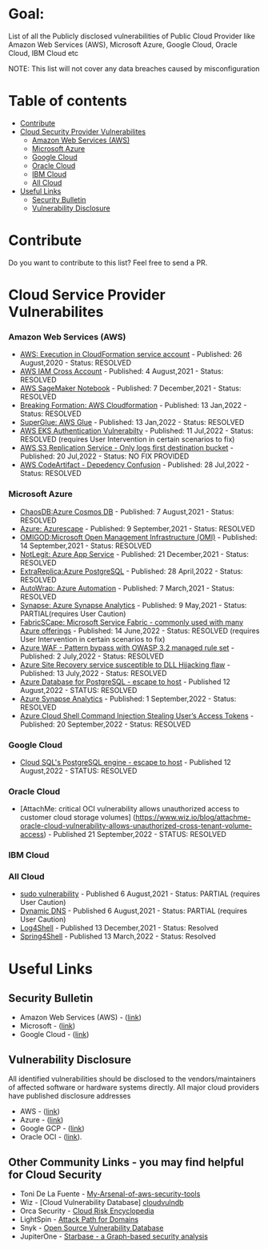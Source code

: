 # Goal:
List of all the Publicly disclosed vulnerabilities of Public Cloud Provider like Amazon Web Services (AWS), Microsoft Azure, Google Cloud, Oracle Cloud, IBM Cloud etc

NOTE: This list will not cover any data breaches caused by misconfiguration

Table of contents
=================

<!--ts-->

* [Contribute](#Contribute)
* [Cloud Security Provider Vulnerabilites](#cloud-service-provider-vulnerabilites)
  * [Amazon Web Services (AWS)](#amazon-web-services-aws)
  * [Microsoft Azure](#microsoft-azure)
  * [Google Cloud ](#google-cloud )
  * [Oracle Cloud](#oracle-cloud)
  * [IBM Cloud](#ibm-cloud)
  * [All Cloud](#all-cloud)
* [Useful Links](#useful-links)
  * [Security Bulletin](#security-bulletin)
  * [Vulnerability Disclosure](#vulnerability-disclosure)
<!--te-->


# Contribute
Do you want to contribute to this list? Feel free to send a PR.

# Cloud Service Provider Vulnerabilites

### Amazon Web Services (AWS) 
- [AWS: Execution in CloudFormation service account](https://onecloudplease.com/blog/security-september-cataclysms-in-the-cloud-formations) - Published: 26 August,2020 - Status: RESOLVED
- [AWS IAM Cross Account](https://www.wiz.io/blog/black-hat-2021-aws-cross-account-vulnerabilities-how-isolated-is-your-cloud-environment/) - Published: 4 August,2021 - Status: RESOLVED
- [AWS SageMaker Notebook](https://blog.lightspin.io/aws-sagemaker-notebook-takeover-vulnerability) - Published: 7 December,2021 - Status: RESOLVED
- [Breaking Formation: AWS Cloudformation](https://orca.security/resources/blog/aws-cloudformation-vulnerability/) - Published: 13 Jan,2022 - Status: RESOLVED
- [SuperGlue: AWS Glue](https://orca.security/resources/blog/aws-glue-vulnerability/) - Published: 13 Jan,2022 - Status: RESOLVED
- [AWS EKS Authentication Vulnerabilty](https://blog.lightspin.io/exploiting-eks-authentication-vulnerability-in-aws-iam-authenticator) - Published: 11 Jul,2022 - Status: RESOLVED (requires User Intervention in certain scenarios to fix)
- [AWS S3 Replication Service - Only logs first destination bucket](https://www.vectra.ai/blogpost/abusing-the-replicator-silently-exfiltrating-data-with-the-aws-s3-replication-service) - Published: 20 Jul,2022 - Status: NO FIX PROVIDED
- [AWS CodeArtifact - Depedency Confusion](https://zego.engineering/dependency-confusion-in-aws-codeartifact-86b9ff68963d) - Published: 28 Jul,2022 - Status: RESOLVED

### Microsoft Azure 
- [ChaosDB:Azure Cosmos DB](https://www.wiz.io/blog/how-we-broke-the-cloud-with-two-lines-of-code-the-full-story-of-chaosdb/) - Published: 7 August,2021 - Status: RESOLVED
- [Azure: Azurescape](https://unit42.paloaltonetworks.com/azure-container-instances/) - Published: 9 September,2021 - Status: RESOLVED
- [OMIGOD:Microsoft Open Management Infrastructure (OMI)](https://www.wiz.io/blog/secret-agent-exposes-azure-customers-to-unauthorized-code-execution/) - Published: 14 September,2021 - Status: RESOLVED
- [NotLegit: Azure App Service](https://www.wiz.io/blog/azure-app-service-source-code-leak/) - Published: 21 December,2021 - Status: RESOLVED
- [ExtraReplica:Azure PostgreSQL](https://www.wiz.io/blog/wiz-research-discovers-extrareplica-cross-account-database-vulnerability-in-azure-postgresql/) - Published: 28 April,2022 - Status: RESOLVED
- [AutoWrap: Azure Automation](https://orca.security/resources/blog/autowarp-microsoft-azure-automation-service-vulnerability/) - Published: 7 March,2021 - Status: RESOLVED
- [Synapse: Azure Synapse Analytics](https://orca.security/resources/blog/azure-synapse-analytics-security-advisory/) - Published: 9 May,2021 - Status: PARTIAL(requires User Caution)
- [FabricSCape: Microsoft Service Fabric - commonly used with many Azure offerings](https://unit42.paloaltonetworks.com/fabricscape-cve-2022-30137/) - Published: 14 June,2022 - Status: RESOLVED (requires User Intervention in certain scenarios to fix)
- [Azure WAF - Pattern bypass with OWASP 3.2 managed rule set](https://twitter.com/justm0rph3u5/status/1542943538857799680) - Published: 2 July,2022 - Status: RESOLVED
- [Azure Site Recovery service susceptible to DLL Hijacking flaw](https://medium.com/tenable-techblog/microsoft-azure-site-recovery-dll-hijacking-cd8cc34ef80c) - Published: 13 July,2022 - Status: RESOLVED
- [Azure Database for PostgreSQL - escape to host](https://www.wiz.io/blog/the-cloud-has-an-isolation-problem-postgresql-vulnerabilities) - Published 12 August,2022 - STATUS: RESOLVED
- [Azure Synapse Analytics](https://orca.security/resources/blog/synapse-local-privilege-escalation-vulnerability-spark/) - Published: 1 September,2022 - Status: RESOLVED
- [Azure Cloud Shell Command Injection Stealing User’s Access Tokens](https://blog.lightspin.io/azure-cloud-shell-command-injection-stealing-users-access-tokens) - Published: 20 September,2022 - Status: RESOLVED

 
### Google Cloud 
- [Cloud SQL's PostgreSQL engine - escape to host](https://www.wiz.io/blog/the-cloud-has-an-isolation-problem-postgresql-vulnerabilities) - Published 12 August,2022 - STATUS: RESOLVED

### Oracle Cloud 
- [AttachMe: critical OCI vulnerability allows unauthorized access to customer cloud storage volumes] (https://www.wiz.io/blog/attachme-oracle-cloud-vulnerability-allows-unauthorized-cross-tenant-volume-access) - Published 21 September,2022 - STATUS: RESOLVED

### IBM Cloud 

### All Cloud
- [sudo vulnerability](https://www.wiz.io/blog/recent-linux-sudo-vulnerability-affects-a-major-percent-of-cloud-workloads/) - Published 6 August,2021 - Status: PARTIAL (requires User Caution)
- [Dynamic DNS](https://www.wiz.io/blog/is-your-organization-leaking-sensitive-dynamic-dns-data-heres-how-to-find-out/) - Published 6 August,2021 - Status: PARTIAL (requires User Caution)
- [Log4Shell](https://snyk.io/blog/log4j-vulnerability-software-supply-chain-security-log4shell/) - Published 13 December,2021 - Status: Resolved
- [Spring4Shell](https://security.snyk.io/vuln/SNYK-JAVA-ORGSPRINGFRAMEWORKCLOUD-2436645) - Published 13 March,2022 - Status: Resolved

# Useful Links

## Security Bulletin
* Amazon Web Services (AWS) - ([link](https://aws.amazon.com/security/security-bulletins/))
* Microsoft - ([link](https://docs.microsoft.com/en-us/security-updates/))
* Google Cloud -  ([link](https://cloud.google.com/support/bulletins))

## Vulnerability Disclosure
All identified vulnerabilities should be disclosed to the vendors/maintainers of affected software or hardware systems directly. All major cloud providers have published disclosure addresses
* AWS - ([link](https://aws.amazon.com/security/vulnerability-reporting/))
* Azure - ([link](https://www.microsoft.com/en-us/msrc/bounty))
* Google GCP - ([link](https://www.google.com/appserve/security-bugs/m2/new))
* Oracle OCI - ([link](https://www.oracle.com/corporate/security-practices/assurance/vulnerability/reporting.html)).

## Other Community Links - you may find helpful for Cloud Security
* Toni De La Fuente - [My-Arsenal-of-aws-security-tools](https://github.com/toniblyx/my-arsenal-of-aws-security-tools)
* Wiz - [Cloud Vulnerability Database] [cloudvulndb](https://www.cloudvulndb.org/)
* Orca Security - [Cloud Risk Encyclopedia](https://orca.security/resources/cloud-risk-encyclopedia/)
* LightSpin - [Attack Path for Domains](https://recon.cloud/)
* Snyk - [Open Source Vulnerability Database](https://security.snyk.io/)
* JupiterOne - [Starbase - a Graph-based security analysis](https://github.com/JupiterOne/starbase)

